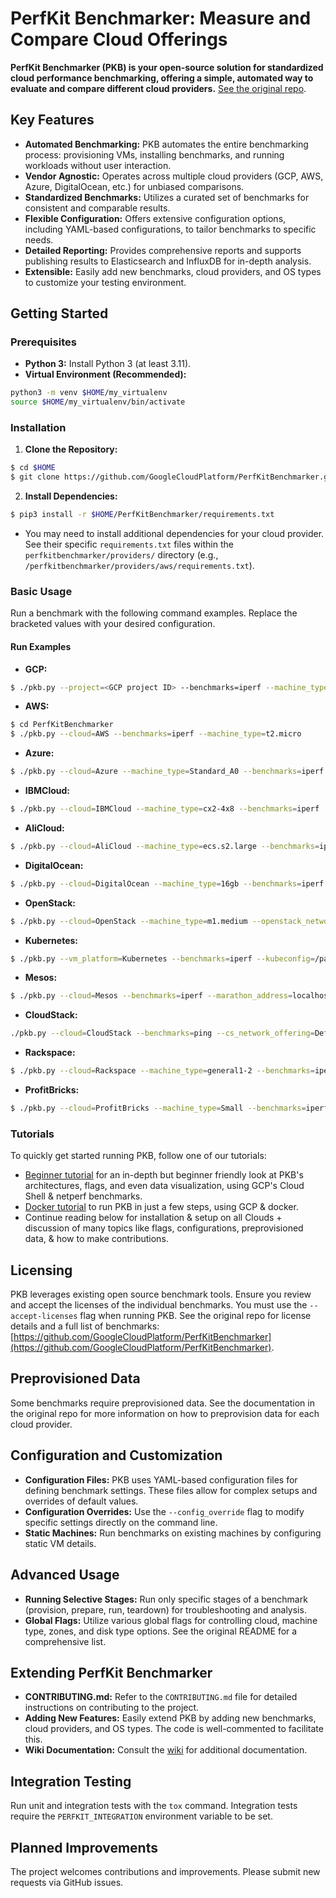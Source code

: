 # PerfKit Benchmarker: Measure and Compare Cloud Offerings

**PerfKit Benchmarker (PKB) is your open-source solution for standardized cloud performance benchmarking, offering a simple, automated way to evaluate and compare different cloud providers.**  [See the original repo](https://github.com/GoogleCloudPlatform/PerfKitBenchmarker).

## Key Features

*   **Automated Benchmarking:**  PKB automates the entire benchmarking process: provisioning VMs, installing benchmarks, and running workloads without user interaction.
*   **Vendor Agnostic:** Operates across multiple cloud providers (GCP, AWS, Azure, DigitalOcean, etc.) for unbiased comparisons.
*   **Standardized Benchmarks:** Utilizes a curated set of benchmarks for consistent and comparable results.
*   **Flexible Configuration:** Offers extensive configuration options, including YAML-based configurations, to tailor benchmarks to specific needs.
*   **Detailed Reporting:** Provides comprehensive reports and supports publishing results to Elasticsearch and InfluxDB for in-depth analysis.
*   **Extensible:** Easily add new benchmarks, cloud providers, and OS types to customize your testing environment.

## Getting Started

### Prerequisites

*   **Python 3:** Install Python 3 (at least 3.11).
*   **Virtual Environment (Recommended):**

```bash
python3 -m venv $HOME/my_virtualenv
source $HOME/my_virtualenv/bin/activate
```

### Installation

1.  **Clone the Repository:**

```bash
$ cd $HOME
$ git clone https://github.com/GoogleCloudPlatform/PerfKitBenchmarker.git
```

2.  **Install Dependencies:**

```bash
$ pip3 install -r $HOME/PerfKitBenchmarker/requirements.txt
```

   *   You may need to install additional dependencies for your cloud provider. See their specific `requirements.txt` files within the `perfkitbenchmarker/providers/` directory (e.g., `/perfkitbenchmarker/providers/aws/requirements.txt`).

### Basic Usage

Run a benchmark with the following command examples. Replace the bracketed values with your desired configuration.

#### Run Examples

*   **GCP:**

```bash
$ ./pkb.py --project=<GCP project ID> --benchmarks=iperf --machine_type=f1-micro
```

*   **AWS:**

```bash
$ cd PerfKitBenchmarker
$ ./pkb.py --cloud=AWS --benchmarks=iperf --machine_type=t2.micro
```

*   **Azure:**

```bash
$ ./pkb.py --cloud=Azure --machine_type=Standard_A0 --benchmarks=iperf
```

*   **IBMCloud:**

```bash
$ ./pkb.py --cloud=IBMCloud --machine_type=cx2-4x8 --benchmarks=iperf
```

*   **AliCloud:**

```bash
$ ./pkb.py --cloud=AliCloud --machine_type=ecs.s2.large --benchmarks=iperf
```

*   **DigitalOcean:**

```bash
$ ./pkb.py --cloud=DigitalOcean --machine_type=16gb --benchmarks=iperf
```

*   **OpenStack:**

```bash
$ ./pkb.py --cloud=OpenStack --machine_type=m1.medium --openstack_network=private --benchmarks=iperf
```

*   **Kubernetes:**

```bash
$ ./pkb.py --vm_platform=Kubernetes --benchmarks=iperf --kubeconfig=/path/to/kubeconfig --use_k8s_vm_node_selectors=False
```

*   **Mesos:**

```bash
$ ./pkb.py --cloud=Mesos --benchmarks=iperf --marathon_address=localhost:8080
```

*   **CloudStack:**

```bash
./pkb.py --cloud=CloudStack --benchmarks=ping --cs_network_offering=DefaultNetworkOffering
```

*   **Rackspace:**

```bash
$ ./pkb.py --cloud=Rackspace --machine_type=general1-2 --benchmarks=iperf
```

*   **ProfitBricks:**

```bash
$ ./pkb.py --cloud=ProfitBricks --machine_type=Small --benchmarks=iperf
```

### Tutorials
To quickly get started running PKB, follow one of our tutorials:

*   [Beginner tutorial](./tutorials/beginner_walkthrough) for an in-depth but beginner friendly look at PKB's architectures, flags, and even data visualization, using GCP's Cloud Shell & netperf benchmarks.
*   [Docker tutorial](./tutorials/docker_walkthrough) to run PKB in just a few steps, using GCP & docker.
*   Continue reading below for installation & setup on all Clouds + discussion of many topics like flags, configurations, preprovisioned data, & how to make contributions.

## Licensing

PKB leverages existing open source benchmark tools.  Ensure you review and accept the licenses of the individual benchmarks.  You must use the `--accept-licenses` flag when running PKB.  See the original repo for license details and a full list of benchmarks: [https://github.com/GoogleCloudPlatform/PerfKitBenchmarker](https://github.com/GoogleCloudPlatform/PerfKitBenchmarker).

## Preprovisioned Data

Some benchmarks require preprovisioned data. See the documentation in the original repo for more information on how to preprovision data for each cloud provider.

## Configuration and Customization

*   **Configuration Files:** PKB uses YAML-based configuration files for defining benchmark settings.  These files allow for complex setups and overrides of default values.
*   **Configuration Overrides:** Use the `--config_override` flag to modify specific settings directly on the command line.
*   **Static Machines:** Run benchmarks on existing machines by configuring static VM details.

## Advanced Usage

*   **Running Selective Stages:** Run only specific stages of a benchmark (provision, prepare, run, teardown) for troubleshooting and analysis.
*   **Global Flags:** Utilize various global flags for controlling cloud, machine type, zones, and disk type options. See the original README for a comprehensive list.

## Extending PerfKit Benchmarker

*   **CONTRIBUTING.md:**  Refer to the `CONTRIBUTING.md` file for detailed instructions on contributing to the project.
*   **Adding New Features:**  Easily extend PKB by adding new benchmarks, cloud providers, and OS types.  The code is well-commented to facilitate this.
*   **Wiki Documentation:**  Consult the [wiki](https://github.com/GoogleCloudPlatform/PerfKitBenchmarker/wiki) for additional documentation.

## Integration Testing

Run unit and integration tests with the `tox` command. Integration tests require the `PERFKIT_INTEGRATION` environment variable to be set.

## Planned Improvements

The project welcomes contributions and improvements. Please submit new requests via GitHub issues.
